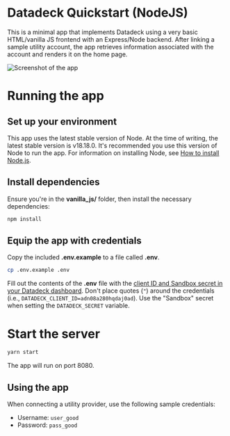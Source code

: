 # Datadeck Quickstart (NodeJS)

This is a minimal app that implements Datadeck using a very basic HTML/vanilla JS frontend with an Express/Node backend. After linking a sample utility account, the app retrieves information associated with the account and renders it on the home page.

![Screenshot of the app](https://i.imgur.com/UBDKovj.png)

# Running the app

## Set up your environment

This app uses the latest stable version of Node. At the time of writing, the latest stable version is v18.18.0. It's recommended you use this version of Node to run the app. For information on installing Node, see [How to install Node.js](https://nodejs.dev/learn/how-to-install-nodejs).

## Install dependencies

Ensure you're in the **vanilla_js/** folder, then install the necessary dependencies:

```bash
npm install
```

## Equip the app with credentials

Copy the included **.env.example** to a file called **.env**.

```bash
cp .env.example .env
```

Fill out the contents of the **.env** file with the [client ID and Sandbox secret in your Datadeck dashboard](https://app.datadeck.co). Don't place quotes (`"`) around the credentials (i.e., `DATADECK_CLIENT_ID=adn08a280hqdaj0ad`). Use the "Sandbox" secret when setting the `DATADECK_SECRET` variable.

# Start the server

```bash
yarn start
```

The app will run on port 8080.

## Using the app

When connecting a utility provider, use the following sample credentials:

- Username: `user_good`
- Password: `pass_good`
